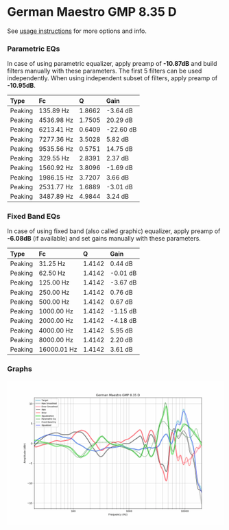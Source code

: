 # German Maestro GMP 8.35 D
See [usage instructions](https://github.com/jaakkopasanen/AutoEq#usage) for more options and info.

### Parametric EQs
In case of using parametric equalizer, apply preamp of **-10.87dB** and build filters manually
with these parameters. The first 5 filters can be used independently.
When using independent subset of filters, apply preamp of **-10.95dB**.

| Type    | Fc         |      Q | Gain      |
|:--------|:-----------|:-------|:----------|
| Peaking | 135.89 Hz  | 1.8662 | -3.64 dB  |
| Peaking | 4536.98 Hz | 1.7505 | 20.29 dB  |
| Peaking | 6213.41 Hz | 0.6409 | -22.60 dB |
| Peaking | 7277.36 Hz | 3.5028 | 5.82 dB   |
| Peaking | 9535.56 Hz | 0.5751 | 14.75 dB  |
| Peaking | 329.55 Hz  | 2.8391 | 2.37 dB   |
| Peaking | 1560.92 Hz | 3.8096 | -1.69 dB  |
| Peaking | 1986.15 Hz | 3.7207 | 3.66 dB   |
| Peaking | 2531.77 Hz | 1.6889 | -3.01 dB  |
| Peaking | 3487.89 Hz | 4.9844 | 3.24 dB   |

### Fixed Band EQs
In case of using fixed band (also called graphic) equalizer, apply preamp of **-6.08dB**
(if available) and set gains manually with these parameters.

| Type    | Fc          |      Q | Gain     |
|:--------|:------------|:-------|:---------|
| Peaking | 31.25 Hz    | 1.4142 | 0.44 dB  |
| Peaking | 62.50 Hz    | 1.4142 | -0.01 dB |
| Peaking | 125.00 Hz   | 1.4142 | -3.67 dB |
| Peaking | 250.00 Hz   | 1.4142 | 0.76 dB  |
| Peaking | 500.00 Hz   | 1.4142 | 0.67 dB  |
| Peaking | 1000.00 Hz  | 1.4142 | -1.15 dB |
| Peaking | 2000.00 Hz  | 1.4142 | -4.18 dB |
| Peaking | 4000.00 Hz  | 1.4142 | 5.95 dB  |
| Peaking | 8000.00 Hz  | 1.4142 | 2.20 dB  |
| Peaking | 16000.01 Hz | 1.4142 | 3.61 dB  |

### Graphs
![](./German%20Maestro%20GMP%208.35%20D.png)